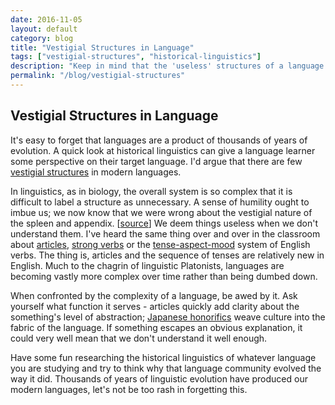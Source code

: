 ```yaml
---
date: 2016-11-05
layout: default
category: blog
title: "Vestigial Structures in Language"
tags: ["vestigial-structures", "historical-linguistics"]
description: "Keep in mind that the 'useless' structures of a language have been shaped by millennia of evolution."
permalink: "/blog/vestigial-structures"
---
```

## Vestigial Structures in Language 

It's easy to forget that languages are a product of thousands of years of evolution. A quick look at historical linguistics can give a language learner some perspective on their target language. I'd argue that there are few <a href="https://en.wikipedia.org/wiki/Vestigiality" target="_blank">vestigial structures</a> in modern languages. 

In linguistics, as in biology, the overall system is so complex that it is difficult to label a structure as unnecessary. A sense of humility ought to imbue us; we now know that we were wrong about the vestigial nature of the spleen and appendix. [<a href="http://news.nationalgeographic.com/news/2009/07/090730-spleen-vestigial-organs.html" target="_blank">source</a>] We deem things useless when we don't understand them. I've heard the same thing over and over in the classroom about <a href="https://en.wikipedia.org/wiki/Article_(grammar)" target="_blank">articles</a>, <a href="https://en.wikipedia.org/wiki/Germanic_strong_verb" target="_blank">strong verbs</a> or the <a href="https://en.wikipedia.org/wiki/Tense–aspect–mood" target="_blank">tense-aspect-mood</a> system of English verbs. The thing is, articles and the sequence of tenses are relatively new in English. Much to the chagrin of linguistic Platonists, languages are becoming vastly more complex over time rather than being dumbed down.

When confronted by the complexity of a language, be awed by it. Ask yourself what function it serves - articles quickly add clarity about the something's level of abstraction; <a href="https://en.wikipedia.org/wiki/Japanese_honorifics" target="_blank">Japanese honorifics</a> weave culture into the fabric of the language. If something escapes an obvious explanation, it could very well mean that we don't understand it well enough. 

Have some fun researching the historical linguistics of whatever language you are studying and try to think why that language community evolved the way it did. Thousands of years of linguistic evolution have produced our modern languages, let's not be too rash in forgetting this. 

 